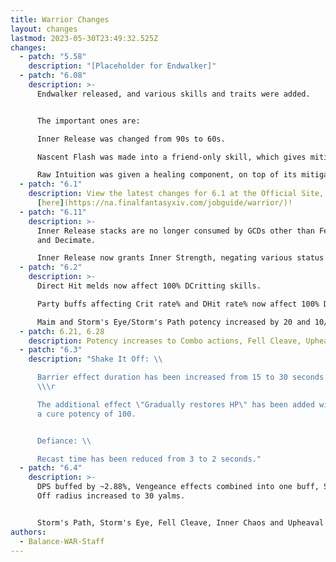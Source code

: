 ```yaml
---
title: Warrior Changes
layout: changes
lastmod: 2023-05-30T23:49:32.525Z
changes:
  - patch: "5.58"
    description: "[Placeholder for Endwalker]"
  - patch: "6.08"
    description: >-
      Endwalker released, and various skills and traits were added.  


      The important ones are:  

      Inner Release was changed from 90s to 60s.  

      Nascent Flash was made into a friend-only skill, which gives mitigation and heals.  

      Raw Intuition was given a healing component, on top of its mitigation.  
  - patch: "6.1"
    description: View the latest changes for 6.1 at the Official Site, located
      [here](https://na.finalfantasyxiv.com/jobguide/warrior/)!
  - patch: "6.11"
    description: >-
      Inner Release stacks are no longer consumed by GCDs other than Fell Cleave
      and Decimate.  

      Inner Release now grants Inner Strength, negating various status effects.
  - patch: "6.2"
    description: >-
      Direct Hit melds now affect 100% DCritting skills.  

      Party buffs affecting Crit rate% and DHit rate% now affect 100% DCritting skills.  

      Maim and Storm's Eye/Storm's Path potency increased by 20 and 10/10 respectively.
  - patch: 6.21, 6.28
    description: Potency increases to Combo actions, Fell Cleave, Upheaval.
  - patch: "6.3"
    description: "Shake It Off: \\

      Barrier effect duration has been increased from 15 to 30 seconds.
      \\\r

      The additional effect \"Gradually restores HP\" has been added with
      a cure potency of 100.


      Defiance: \\

      Recast time has been reduced from 3 to 2 seconds."
  - patch: "6.4"
    description: >-
      DPS buffed by ~2.88%, Vengeance effects combined into one buff, Shake It
      Off radius increased to 30 yalms.


      Storm's Path, Storm's Eye, Fell Cleave, Inner Chaos and Upheaval buffed by 10~30 potency each.
authors:
  - Balance-WAR-Staff
---
```

